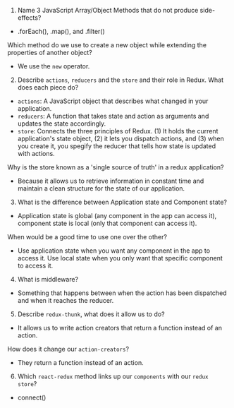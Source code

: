 1. Name 3 JavaScript Array/Object Methods that do not produce side-effects?   
- .forEach(), .map(), and .filter()

Which method do we use to create a new object while extending the properties  of another object?
- We use the `new` operator.

2. Describe `actions`, `reducers` and the `store` and their role in Redux. What does each piece do?
- `actions`: A JavaScript object that describes what changed in your application.
- `reducers`: A function that takes state and action as arguments and updates the state accordingly.
- `store`: Connects the three principles of Redux. (1) It holds the current application's state object, (2) it lets you dispatch actions, and (3) when you create it, you spegify the reducer that tells how state is updated with actions.

Why is the store known as a 'single source of truth' in a redux application?
- Because it allows us to retrieve information in constant time and maintain a clean structure for the state of our application.

3. What is the difference between Application state and Component state? 
- Application state is global (any component in the app can access it), component state is local (only that component can access it).

When would be a good time to use one over the other?
- Use application state when you want any component in the app to access it. Use local state when you only want that specific component to access it.

4. What is middleware?
- Something that happens between when the action has been dispatched and when it reaches the
  reducer.

5. Describe `redux-thunk`, what does it allow us to do? 
- It allows us to write action creators that return a function instead of an action.

How does it change our `action-creators`?
- They return a function instead of an action.

6. Which `react-redux` method links up our `components` with our `redux store`?
- connect()
